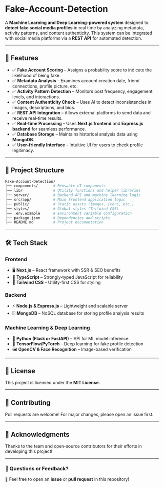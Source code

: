 # Fake-Account-Detection 

A **Machine Learning and Deep Learning-powered system** designed to **detect fake social media profiles** in real time by analyzing metadata, activity patterns, and content authenticity. This system can be integrated with social media platforms via a **REST API** for automated detection.  

---

## 📌 Features  

- ✅ **Fake Account Scoring** – Assigns a probability score to indicate the likelihood of being fake.  
- ✅ **Metadata Analysis** – Examines account creation date, friend connections, profile picture, etc.  
- ✅ **Activity Pattern Detection** – Monitors post frequency, engagement levels, and interactions.  
- ✅ **Content Authenticity Check** – Uses AI to detect inconsistencies in images, descriptions, and bios.  
- ✅ **REST API Integration** – Allows external platforms to send data and receive real-time results.  
- ✅ **Real-time Processing** – Uses **Next.js frontend** and **Express.js backend** for seamless performance.  
- ✅ **Database Storage** – Maintains historical analysis data using **MongoDB**.  
- ✅ **User-friendly Interface** – Intuitive UI for users to check profile legitimacy.  

---

## 📂 Project Structure  

```bash
Fake-Account-Detection/
│── components/       # Reusable UI components  
│── lib/              # Utility functions and helper libraries  
│── server/           # Backend API and machine learning logic  
│── src/app/          # Main frontend application logic  
│── public/           # Static assets (images, icons, etc.)  
│── styles/           # Global styles (Tailwind CSS)  
│── .env.example      # Environment variable configuration  
│── package.json      # Dependencies and scripts  
│── README.md         # Project documentation  
```

---

## 🛠️ Tech Stack  

### **Frontend**  
- 🖥️ **Next.js** – React framework with SSR & SEO benefits  
- 📜 **TypeScript** – Strongly-typed JavaScript for reliability  
- 🎨 **Tailwind CSS** – Utility-first CSS for styling  

### **Backend**  
- ⚡ **Node.js & Express.js** – Lightweight and scalable server  
- 🗄️ **MongoDB** – NoSQL database for storing profile analysis results  

### **Machine Learning & Deep Learning**  
- 🧠 **Python (Flask or FastAPI)** – API for ML model inference  
- 🤖 **TensorFlow/PyTorch** – Deep learning for fake profile detection  
- 🖼️ **OpenCV & Face Recognition** – Image-based verification  

---

## 📜 License  

This project is licensed under the **MIT License**.  

---

## 🤝 Contributing  

Pull requests are welcome! For major changes, please open an issue first.  

---

## 🌟 Acknowledgments  

Thanks to the team and open-source contributors for their efforts in developing this project!  

---

### 💬 Questions or Feedback?  

📩 Feel free to open an **issue** or **pull request** in this repository!  
